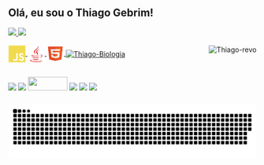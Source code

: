 ## Olá, eu sou o Thiago Gebrim! 
 <div>
  <a href="https://github.com/thiagogebrimm">
  <img height="180em" src="https://github-readme-stats.vercel.app/api?username=thiagogebrimm&show_icons=true&theme=dark&include_all_commits=true&count_private=true"/>
  <img height="120em" src="https://github-readme-stats.vercel.app/api/top-langs/?username=thiagogebrimm&layout=compact&langs_count=5&theme=dark"/>
</div>
<div style="display: inline_block"><br>
  <img align="center" alt="Thiago-Js" height="35" width="35" src="https://raw.githubusercontent.com/devicons/devicon/master/icons/javascript/javascript-plain.svg">
  <img align="center" alt="Thiago-Java" height="35" width="35" src="https://raw.githubusercontent.com/devicons/devicon/master/icons/java/java-plain.svg">
  <img align="center" alt="Thiago-HTML" height="30" width="35" src="https://raw.githubusercontent.com/devicons/devicon/master/icons/html5/html5-original.svg">
  <img align="center" alt="Thiago-Biologia" height="35" width="35" src="https://imgur.com/1eBxhx0.png">
  <a href="https://rederevo.com" target="_blank"><img align="right" alt="Thiago-revo" height="120" src="https://imgur.com/dMswI7f.png">
</div>
  
  ##
 
<div> 
  <a href="https://www.youtube.com/channel/UC9j_5RH3wx8fBcudLGFSD9w" target="_blank"><img src="https://img.shields.io/badge/YouTube-FF0000?style=for-the-badge&logo=youtube&logoColor=white" target="_blank"></a>
  <a href="https://instagram.com/thiagogebrimm" target="_blank"><img src="https://img.shields.io/badge/-Instagram-%23E4405F?style=for-the-badge&logo=instagram&logoColor=white" target="_blank"></a>
 	<a href="https://www.twitch.tv/rafaballerinii" target="_blank"><img height="28" width="80" src="https://img.shields.io/badge/Twitter-1DA1F2?style=for-the-badge&logo=twitter&logoColor=white" target="_blank"></a>
 <a href="https://discord.gg/HHsJ48k4nj" target="_blank"><img src="https://img.shields.io/badge/Discord-7289DA?style=for-the-badge&logo=discord&logoColor=white" target="_blank"></a> 
  <a href = "mailto:thiagogebrimm@gmail.com"><img src="https://img.shields.io/badge/-Gmail-%23333?style=for-the-badge&logo=gmail&logoColor=white" target="_blank"></a>
  <a href="https://www.linkedin.com/in/thiago-gebrim-67b88246" target="_blank"><img src="https://img.shields.io/badge/-LinkedIn-%230077B5?style=for-the-badge&logo=linkedin&logoColor=white" target="_blank"></a>
 
  ![Snake animation](https://github.com/thiagogebrimm/thiagogebrimm/blob/output/github-contribution-grid-snake.svg)
 
</div>
